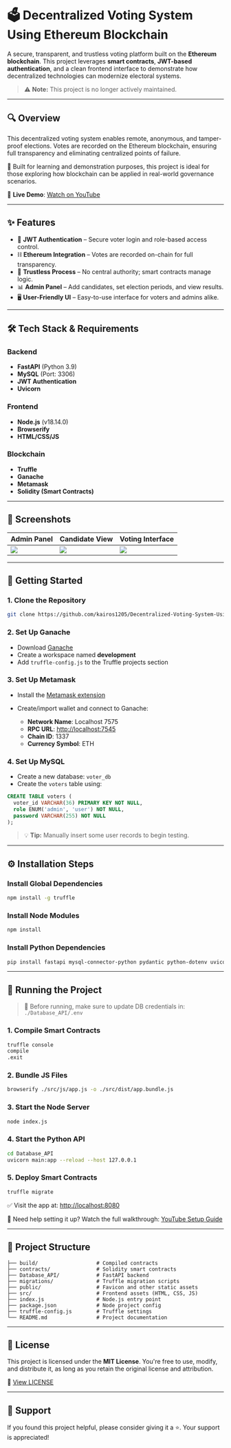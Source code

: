 # 🗳️ Decentralized Voting System Using Ethereum Blockchain

A secure, transparent, and trustless voting platform built on the **Ethereum blockchain**. This project leverages **smart contracts**, **JWT-based authentication**, and a clean frontend interface to demonstrate how decentralized technologies can modernize electoral systems.

> ⚠️ **Note:** This project is no longer actively maintained.

---

## 🔍 Overview

This decentralized voting system enables remote, anonymous, and tamper-proof elections. Votes are recorded on the Ethereum blockchain, ensuring full transparency and eliminating centralized points of failure.

🧠 Built for learning and demonstration purposes, this project is ideal for those exploring how blockchain can be applied in real-world governance scenarios.

🎥 **Live Demo**: [Watch on YouTube](https://www.youtube.com/watch?v=bu-lWjeBtIE)

---

## ✨ Features

* 🔐 **JWT Authentication** – Secure voter login and role-based access control.
* ⛓️ **Ethereum Integration** – Votes are recorded on-chain for full transparency.
* 🤝 **Trustless Process** – No central authority; smart contracts manage logic.
* 📊 **Admin Panel** – Add candidates, set election periods, and view results.
* 🖥️ **User-Friendly UI** – Easy-to-use interface for voters and admins alike.

---

## 🛠️ Tech Stack & Requirements

### Backend

* **FastAPI** (Python 3.9)
* **MySQL** (Port: 3306)
* **JWT Authentication**
* **Uvicorn**

### Frontend

* **Node.js** (v18.14.0)
* **Browserify**
* **HTML/CSS/JS**

### Blockchain

* **Truffle**
* **Ganache**
* **Metamask**
* **Solidity (Smart Contracts)**

---

## 📸 Screenshots

| Admin Panel                                                                          | Candidate View                                                                       | Voting Interface                                                                     |
| ------------------------------------------------------------------------------------ | ------------------------------------------------------------------------------------ | ------------------------------------------------------------------------------------ |
| ![](https://github.com/user-attachments/assets/60660b4e-112b-4999-9032-07c4df319411) | ![](https://github.com/user-attachments/assets/3c444587-5b62-415c-8de6-039a79e1197c) | ![](https://github.com/user-attachments/assets/fa8d8b42-847f-44b6-aea0-5e064cfbcf7e) |

---

## 🚀 Getting Started

### 1. Clone the Repository

```bash
git clone https://github.com/kairos1205/Decentralized-Voting-System-Using-Ethereum-Blockchain.git
```

### 2. Set Up Ganache

* Download [Ganache](https://trufflesuite.com/ganache/)
* Create a workspace named **development**
* Add `truffle-config.js` to the Truffle projects section

### 3. Set Up Metamask

* Install the [Metamask extension](https://metamask.io/download/)
* Create/import wallet and connect to Ganache:

  * **Network Name**: Localhost 7575
  * **RPC URL**: [http://localhost:7545](http://localhost:7545)
  * **Chain ID**: 1337
  * **Currency Symbol**: ETH

### 4. Set Up MySQL

* Create a new database: `voter_db`
* Create the `voters` table using:

```sql
CREATE TABLE voters (
  voter_id VARCHAR(36) PRIMARY KEY NOT NULL,
  role ENUM('admin', 'user') NOT NULL,
  password VARCHAR(255) NOT NULL
);
```

> 💡 **Tip:** Manually insert some user records to begin testing.

---

## ⚙️ Installation Steps

### Install Global Dependencies

```bash
npm install -g truffle
```

### Install Node Modules

```bash
npm install
```

### Install Python Dependencies

```bash
pip install fastapi mysql-connector-python pydantic python-dotenv uvicorn uvicorn[standard] PyJWT
```

---

## 🧪 Running the Project

> 🔧 Before running, make sure to update DB credentials in:
> `./Database_API/.env`

### 1. Compile Smart Contracts

```bash
truffle console
compile
.exit
```

### 2. Bundle JS Files

```bash
browserify ./src/js/app.js -o ./src/dist/app.bundle.js
```

### 3. Start the Node Server

```bash
node index.js
```

### 4. Start the Python API

```bash
cd Database_API
uvicorn main:app --reload --host 127.0.0.1
```

### 5. Deploy Smart Contracts

```bash
truffle migrate
```

✅ Visit the app at: [http://localhost:8080](http://localhost:8080)

🎥 Need help setting it up? Watch the full walkthrough:
[YouTube Setup Guide](https://www.youtube.com/watch?v=a5CJ70D2P-E)

---

## 🧾 Project Structure

```
├── build/                   # Compiled contracts
├── contracts/               # Solidity smart contracts
├── Database_API/            # FastAPI backend
├── migrations/              # Truffle migration scripts
├── public/                  # Favicon and other static assets
├── src/                     # Frontend assets (HTML, CSS, JS)
├── index.js                 # Node.js entry point
├── package.json             # Node project config
├── truffle-config.js        # Truffle settings
└── README.md                # Project documentation
```

---

## 📄 License

This project is licensed under the **MIT License**.
You're free to use, modify, and distribute it, as long as you retain the original license and attribution.

🔗 [View LICENSE](https://github.com/kairos1205/Decentralized-Voting-System/blob/main/LICENSE)

---

## 🌟 Support

If you found this project helpful, please consider giving it a ⭐.
Your support is appreciated!
